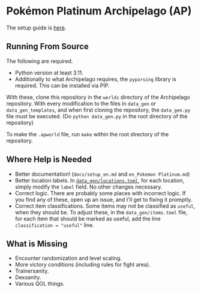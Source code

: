 # Pokémon Platinum Archipelago (AP)

The setup guide is [here](docs/setup_en.md).

## Running From Source
The following are required.
* Python version at least 3.11.
* Additionally to what Archipelago requires, the `pyparsing` library is required.
This can be installed via PIP.

With these, clone this repository in the `worlds` directory of the Archipelago repository.
With every modification to the files in `data_gen` or `data_gen_templates`, and when first cloning the
repository, the `data_gen.py` file must be executed. (Do `python data_gen.py` in the root directory of the repository)

To make the `.apworld` file, run `make` within the root directory of the repository.

## Where Help is Needed
* Better documentation! (`docs/setup_en.md` and `en_Pokemon Platinum.md`)
* Better location labels. In [`data_gen/locations.toml`](data_gen/locations.toml), for each location, simply modify the `label` field.
No other changes necessary.
* Correct logic. There are probably some places with incorrect logic. If you find any of these, open up an issue, and I'll get to fixing it promptly.
* Correct item classifications. Some items may not be classified as `useful`, when they should be. To adjust these, in the `data_gen/items.toml` file,
for each item that should be marked as useful, add the line `classification = "useful"` line.

## What is Missing
* Encounter randomization and level scaling.
* More victory conditions (including rules for fight area).
* Trainersanity.
* Dexsanity.
* Various QOL things.
